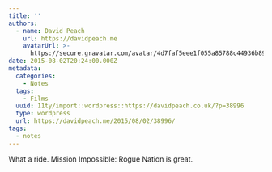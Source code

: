 ```yaml
---
title: ''
authors:
  - name: David Peach
    url: https://davidpeach.me
    avatarUrl: >-
      https://secure.gravatar.com/avatar/4d7faf5eee1f055a85788c44936b8995eaab6dfb004e7854ec747ccb272e91ee?s=96&d=mm&r=g
date: 2015-08-02T20:24:00.000Z
metadata:
  categories:
    - Notes
  tags:
    - Films
  uuid: 11ty/import::wordpress::https://davidpeach.co.uk/?p=38996
  type: wordpress
  url: https://davidpeach.me/2015/08/02/38996/
tags:
  - notes
---
```

What a ride. Mission Impossible: Rogue Nation is great.